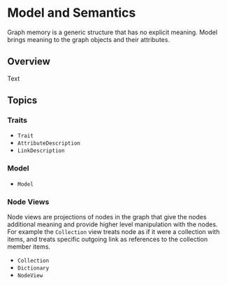 # Model and Semantics

Graph memory is a generic structure that has no explicit meaning. Model brings
meaning to the graph objects and their attributes.

## Overview

<!--@START_MENU_TOKEN@-->Text<!--@END_MENU_TOKEN@-->

## Topics

### Traits

- ``Trait``
- ``AttributeDescription``
- ``LinkDescription``


### Model

- ``Model``

### Node Views

Node views are projections of nodes in the graph that give the nodes additional
meaning and provide higher level manipulation with the nodes. For example
the ``Collection`` view treats node as if it were a collection with items, and
treats specific outgoing link as references to the collection member items.

- ``Collection``
- ``Dictionary``
- ``NodeView``


